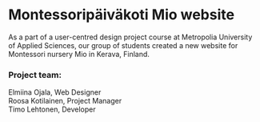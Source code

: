 # Montessoripäiväkoti Mio website

As a part of a user-centred design project course at Metropolia University of Applied Sciences, our group of students created a new website for Montessori nursery Mio in Kerava, Finland. 

### Project team:

Elmiina Ojala, Web Designer<br>
Roosa Kotilainen, Project Manager<br>
Timo Lehtonen, Developer
